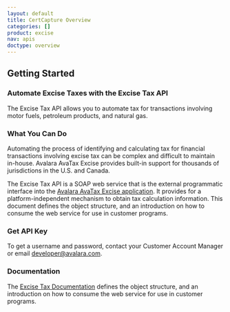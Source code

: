 ```yaml
---
layout: default
title: CertCapture Overview
categories: []
product: excise
nav: apis
doctype: overview
---
```

<h2>Getting Started</h2>
<h3>Automate Excise Taxes with the Excise Tax API</h3>
The Excise Tax API allows you to automate tax for transactions involving motor fuels, petroleum products, and natural gas.
<h3>What You Can Do</h3>
Automating the process of identifying and calculating tax for financial transactions involving excise tax can be complex and difficult to maintain in-house. Avalara AvaTax Excise provides built-in support for thousands of jurisdictions in the U.S. and Canada.

The Excise Tax API is a SOAP web service that is the external programmatic interface into the <a href="https://www.avalara.com/products/avatax-excise/">Avalara AvaTax Excise application</a>. It provides for a platform-independent mechanism to obtain tax calculation information. This document defines the object structure, and an introduction on how to consume the web service for use in customer programs.
<h3>Get API Key</h3>
To get a username and password, contact your Customer Account Manager or email <a href="mailto:developer@avalara.com">developer@avalara.com</a>.
<h3>Documentation</h3>
The <a href="/excise/api-reference/tax-determination/v5_22_0">Excise Tax Documentation</a> defines the object structure, and an introduction on how to consume the web service for use in customer programs.